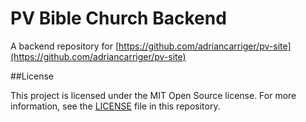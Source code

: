 # PV Bible Church Backend

A backend repository for [https://github.com/adriancarriger/pv-site](https://github.com/adriancarriger/pv-site)

##License

This project is licensed under the MIT Open Source license. For more information, see the [LICENSE](LICENSE) file in this repository.